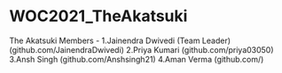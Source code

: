 # WOC2021_TheAkatsuki

The Akatsuki Members -
1.Jainendra Dwivedi (Team Leader) (github.com/JainendraDwivedi)
2.Priya Kumari                    (github.com/priya03050)
3.Ansh Singh                      (github.com/Anshsingh21)
4.Aman Verma                      (github.com/)
